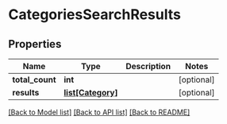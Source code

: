 # CategoriesSearchResults

## Properties
Name | Type | Description | Notes
------------ | ------------- | ------------- | -------------
**total_count** | **int** |  | [optional] 
**results** | [**list[Category]**](Category.md) |  | [optional] 

[[Back to Model list]](../README.md#documentation-for-models) [[Back to API list]](../README.md#documentation-for-api-endpoints) [[Back to README]](../README.md)


